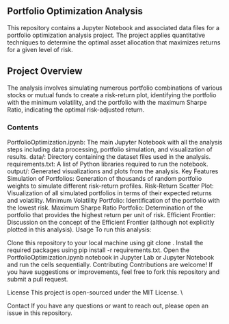## Portfolio Optimization Analysis
This repository contains a Jupyter Notebook and associated data files for a portfolio optimization analysis project. The project applies quantitative techniques to determine the optimal asset allocation that maximizes returns for a given level of risk.

## Project Overview
The analysis involves simulating numerous portfolio combinations of various stocks or mutual funds to create a risk-return plot, identifying the portfolio with the minimum volatility, and the portfolio with the maximum Sharpe Ratio, indicating the optimal risk-adjusted return.

### Contents
PortfolioOptimization.ipynb: The main Jupyter Notebook with all the analysis steps including data processing, portfolio simulation, and visualization of results.
data/: Directory containing the dataset files used in the analysis.
requirements.txt: A list of Python libraries required to run the notebook.
output/: Generated visualizations and plots from the analysis.
Key Features
Simulation of Portfolios: Generation of thousands of random portfolio weights to simulate different risk-return profiles.
Risk-Return Scatter Plot: Visualization of all simulated portfolios in terms of their expected returns and volatility.
Minimum Volatility Portfolio: Identification of the portfolio with the lowest risk.
Maximum Sharpe Ratio Portfolio: Determination of the portfolio that provides the highest return per unit of risk.
Efficient Frontier: Discussion on the concept of the Efficient Frontier (although not explicitly plotted in this analysis).
Usage
To run this analysis:

Clone this repository to your local machine using git clone <repo-link>.
Install the required packages using pip install -r requirements.txt.
Open the PortfolioOptimization.ipynb notebook in Jupyter Lab or Jupyter Notebook and run the cells sequentially.
Contributing
Contributions are welcome! If you have suggestions or improvements, feel free to fork this repository and submit a pull request.

License
This project is open-sourced under the MIT License. \

Contact
If you have any questions or want to reach out, please open an issue in this repository.
